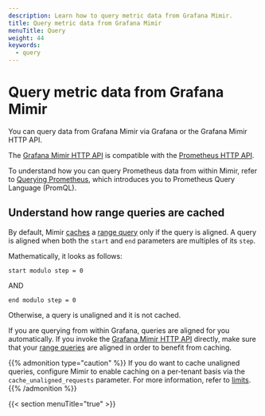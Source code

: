 ```yaml
---
description: Learn how to query metric data from Grafana Mimir.
title: Query metric data from Grafana Mimir
menuTitle: Query
weight: 44
keywords:
  - query
---
```


<!-- Note: This topic is mounted in the GEM documentation. Ensure that all updates are also applicable to GEM. -->

# Query metric data from Grafana Mimir

You can query data from Grafana Mimir via Grafana or the Grafana Mimir HTTP API.

The [Grafana Mimir HTTP API](https://grafana.com/docs/mimir/latest/references/http-api/) is compatible with the [Prometheus HTTP API](https://prometheus.io/docs/prometheus/latest/querying/api/).

To understand how you can query Prometheus data from within Mimir, refer to [Querying Prometheus](https://prometheus.io/docs/prometheus/latest/querying/basics/), which introduces you to Prometheus Query Language (PromQL).

## Understand how range queries are cached

By default, Mimir [caches](https://grafana.com/docs/mimir/latest/references/architecture/components/query-frontend/#caching) a [range query](https://grafana.com/docs/mimir/latest/references/http-api/#range-query) only if the query is aligned. A query is aligned when both the `start` and `end` parameters are multiples of its `step`.

Mathematically, it looks as follows:

```
start modulo step = 0
```

AND

```
end modulo step = 0
```

Otherwise, a query is unaligned and it is not cached.

If you are querying from within Grafana, queries are aligned for you automatically.
If you invoke the [Grafana Mimir HTTP API](https://grafana.com/docs/mimir/latest/references/http-api/) directly, make sure that your [range queries](https://grafana.com/docs/mimir/latest/references/http-api/#range-query) are aligned in order to benefit from caching.

{{% admonition type="caution" %}}
If you do want to cache unaligned queries, configure Mimir to enable caching on a per-tenant basis via the `cache_unaligned_requests` parameter. For more information, refer to [limits](https://grafana.com/docs/mimir/next/configure/configuration-parameters/#limits).
{{% /admonition %}}

{{< section menuTitle="true" >}}
